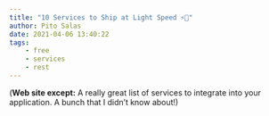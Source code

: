 ```yaml
---
title: "10 Services to Ship at Light Speed ⚡🚢️"
author: Pito Salas
date: 2021-04-06 13:40:22
tags:
    - free
    - services
    - rest
---
```



(**Web site except:** A really great list of services to integrate into your application. A bunch that I didn’t know about!) 
